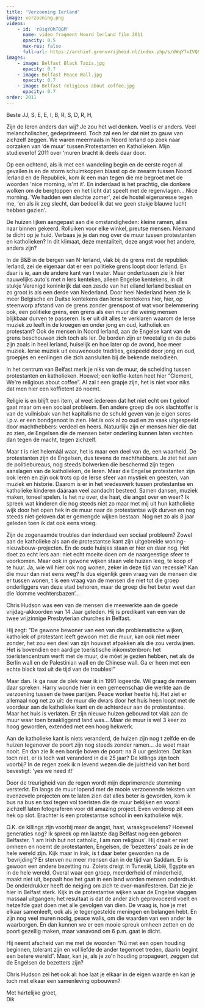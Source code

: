```yaml
---
title: 'Verzoening Ierland'
image: verzoening.png
videos:
    - id: 'r8iqYOhTQGM'
      name: video fragment Noord Ierland film 2011
      opacity: 0.5
      max-res: false
      full-url: https://archief.grensvrijheid.nl/index.php/s/dWqY7xIVQRx21zB
images:
    - image: Belfast Black Taxis.jpg
      opacity: 0.7
    - image: Belfast Peace Wall.jpg
      opacity: 0.7
    - image: Belfast religious about coffee.jpg
      opacity: 0.7
order: 2011
---
```


Beste JJ, S, E, E, I, B, R, S, D, R, H,

Zijn de Ieren anders dan wij? Je zou het wel denken. Veel is er anders. Veel melancholischer, gedeprimeerd. Toch zal een Ier dat niet zo gauw van zichzelf zeggen. 
We waren meermaals in Noord Ierland op zoek naar oorzaken van ‘de muur’ tussen Protestanten en Katholieken. Mijn studieverlof 2011 over ‘muren bracht ik deels daar door. 

Op een ochtend, als ik met een wandeling begin en de eerste regen al gevallen is en de storm schuimkoppen blaast op de zeearm tussen Noord Ierland en de Republiek, kom ik een man tegen die me begroet met de woorden 'nice morning, is'nt it'. En inderdaad is het prachtig, die donkere wolken om de bergtoppen en het licht dat speelt met de regenvlagen... Nice morning. 'We hadden een slechte zomer', zei de hostel eigenaresse tegen me, 'en als ik zeg slecht, dan bedoel ik dat we geen stukje blauwe lucht hebben gezien'. 

De huizen lijken aangepast aan die omstandigheden: kleine ramen, alles naar binnen gekeerd. Rolluiken voor elke winkel, preutse mensen. Niemand te dicht op je huid. Verbaas je je dan nog over de muur tussen protestanten en katholieken? In dit klimaat, deze mentaliteit, deze angst voor het andere, anders zijn?

In de B&B in de bergen van N-Ierland, vlak bij de grens met de republiek Ierland, zei de eigenaar dat er een politieke grens loopt door Ierland. En daar is ie, aan de andere kant van t water. Maar ondertussen zie ik hier nauwelijks auto's met n Iers kenteken, alleen Engelse kentekens, in dit stukje Verenigd koninkrijk dat een zesde van het eiland Ierland beslaat en zo groot is als een derde van Nederland. Door heel Nederland heen zie ik meer Belgische en Duitse kentekens dan Ierse kentekens hier, hier, op steenworp afstand van de grens zonder grenspost of wat voor belemmering ook,  een politieke grens, een grens als een muur die weinig mensen blijkbaar durven te passeren. 
Is er uit dit alles te verklaren waarom de Ierse muziek zo leeft in de kroegen en onder jong en oud, katholiek en protestant? Ook de mensen in Noord Ierland, aan de Engelse kant van de grens beschouwen zich toch als Ier. De borden zijn er tweetalig en de pubs zijn zoals in heel Ierland, huiselijk en hoe later op de avond, hoe meer muziek. Ierse muziek uit eeuwenoude tradities, gespeeld door jong en oud, groepjes en eenlingen die zich aansluiten bij de bekende melodieën. 

In het centrum van Belfast merk je niks van de muur, de scheiding tussen protestanten en katholieken. Hoewel; een koffie-keten heet hier “Clement, We're religious about coffee”. Al zal t een grapje zijn, het is niet voor niks dat men hier een koffietent zó noemt. 

Religie is en blijft een item, al weet iedereen dat het niet echt om t geloof gaat maar om een sociaal probleem. Een andere groep die ook slachtoffer is van de vuilnisbak van het kapitalisme de schuld geven van je eigen sores i.p.v. er een bondgenoot in zien. Het is ook al zo oud en zo vaak uitgespeeld door machthebbers: verdeel en heers. Natuurlijk zijn er mensen hier die dat zo zien, de Engelsen die de mensen beter onderling kunnen laten vechten dan tegen de macht, tegen zichzelf. 

Maar t is niet helemáál waar, het is maar een deel van de, een waarheid. De protestanten zijn de Engelsen, dus tevens de machthebbers. Je ziet het aan de politiebureaus, nog steeds bolwerken die beschermd zijn tegen aanslagen van de katholieken, de Ieren. Maar die Engelse protestanten zijn ook Ieren en zijn ook trots op de Ierse sfeer van mystiek en geesten, van muziek en historie. Daarom is er in het vredeswerk tussen protestantse en katholieke kinderen dááraan veel aandacht besteed. Samen dansen, muziek maken, toneel spelen. Is het nu over, die haat, die angst over en weer? Ik spreek wat kinderen die nog steeds niet zo maar met mij uit hun katholieke wijk door het open hek in de muur naar de protestantse wijk durven en nog steeds niet geloven dat er gemengde wijken bestaan. Nog net zo als 8 jaar geleden toen ik dat ook eens vroeg. 

Zijn de zogenaamde troubles dan inderdaad een sociaal probleem? Zowel aan de katholieke als aan de protestantse kant zijn uitgebreide woning-nieuwbouw-projecten. En de oude huisjes staan er hier en daar nog. Het doet zo echt Iers aan: niet echt moeite doen om de naargeestige sfeer te voorkomen. Maar ook in gewone wijken staan vele huizen leeg, te koop of te huur. Ja, wie wil hier ook nog wonen, zeker in deze tijd van recessie?
Kan die muur dan niet eens weg? Is dus eigenlijk geen vraag van de mensen die er tussen wonen, t is een vraag van de mensen die niet tot die groep onderliggers van deze stad behoren, maar de groep die het beter weet dan die ’domme vechtersbazen’...

Chris Hudson was een van de mensen die meewerkte aan de goede vrijdag-akkoorden van 14 Jaar geleden. Hij is predikant van een van de twee vrijzinnige Presbyterian churches in Belfast. 

Hij zegt: “De gewone bewoner van een van die problematische wijken, katholiek of protestant leeft gewoon met die muur, kan ook niet meer zonder, het zou een deel van zijn houvast afpakken als die zou verdwijnen. Het is bovendien een aardige toeristische inkomstenbron: het toeristencentrum werft met de muur, die móet je gezien hebben, net als de Berlin wall en de Palestinian wall en de Chinese wall. Ga er heen met een echte black taxi uit de tijd van de troubles!”

Maar dan. Ik ga naar de plek waar ik in 1991 logeerde. Wil graag de mensen daar spreken. Harry woonde hier in een gemeenschap die werkte aan de verzoening tussen de twee partijen. Peace worker heette hij. Het ziet er allemaal nog net zo uit: de muur die dwars door het huis heen loopt met de voordeur aan de katholieke kant en de achterdeur aan de protestantse. Maar het huis is verlaten. Er zijn nieuwe huizen gebouwd tot vlak aan de muur waar toen braakliggend land was... Maar de muur is wel 3 keer zo hoog geworden, extended met een hoog hekwerk.

Aan de katholieke kant is niets veranderd, de huizen zijn nog t zelfde en de huizen tegenover de poort zijn nog steeds zonder ramen... Je weet maar nooit. En dan zie ik een bordje boven de poort: na 8 uur gesloten. Dat kan toch niet, er is toch wat veranderd in die 25 jaar? De killings zijn toch voorbij? In de regen zoek ik n levend wezen die de juistheid van het bord bevestigt: 'yes we need it!'

Door de treurigheid van de regen wordt mijn deprimerende stemming versterkt. En langs de muur lopend met de mooie verzoenende teksten van evenzovele projecten om te laten zien dat alles beter is geworden, kom ik bus na bus en taxi tegen vol toeristen die de muur bekijken en vooral zichzelf laten fotograferen voor dit amazing project. Even verderop zit een hek op slot. Erachter is een protestantse school in een katholieke wijk.

O.K. de killings zijn voorbij maar de angst, haat, wraakgevoelens? Hoeveel generaties nog? Ik spreek op mn laatste dag Belfast nog een geboren Belfaster. 'I am Irish but not catholic, I am non religious'. Hij draait er niet omheen en noemt de protestanten, Engelsen, de 'bezetters' zoals ze in de hele wereld zijn. Kijk maar in Irak, is t daar beter geworden na de ‘bevrijding’? Er sterven nu meer mensen dan in de tijd van Saddam. Er is gewoon een andere bezetting nu. Zoiets dreigt in Tunesië, Libië, Egypte en in de hele wereld. Overal waar een groep, meerderheid of minderheid, maakt niet uit, bepaalt hoe het gaat in een land worden mensen onderdrukt. De onderdrukker heeft de neiging om zich te over-manifesteren. Dat zie je hier in Belfast sterk. Kijk in de protestantse wijken waar de Engelse vlaggen massaal uitgangen; het resultaat is dat de ander zich geprovoceerd voelt en hetzelfde gaat doen met alle gevolgen van dien. De vraag is, hoe je met elkaar samenleeft, ook als je tegengestelde meningen en belangen hebt. En zijn nog veel muren nodig, peace walls, om die waarden van een ander te waarborgen. En dan kunnen we er een mooie spreuk omheen zetten en de poort gezellig maken, maar vanavond om 6 p.m. gaat ie dicht.

Hij neemt afscheid van me met de woorden “Nú met een open houding beginnen, tolerant zijn en vol liefde de ander tegemoet treden, daarin begint een betere wereld”. Maar, kan je, als je zo'n houding propageert, zeggen dat de Engelsen de bezetters zijn? 

Chris Hudson zei het ook al: hoe laat je elkaar in de eigen waarde en kan je toch met elkaar een samenleving opbouwen?

Met hartelijke groet,<br />
Dik